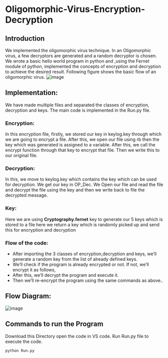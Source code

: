 # Oligomorphic-Virus-Encryption-Decryption

## Introduction
We implemented the oligomorphic virus technique. In an Oligomorphic virus, a few decryptors are generated and a random decryptor is chosen. We wrote a basic hello world program in python and ,using the Fernet module of python, implemented the concepts of encryption and decryption to achieve the desired result. Following figure shows the basic flow of an oligomorphic virus.
![image](https://github.com/HammadHk1/Oligomorphic-Virus-Encryption-Decryption/assets/117303560/0a953aca-5536-496e-a39f-acdc245290ba)

## Implementation:
We have made multiple files and separated the classes of encryption, decryption and keys. The main code is implemented in the Run.py file.
### Encryption:
In this encryption file, firstly, we stored our key in keylog.key through which we are going to encrypt a file.
After this, we open our file using rb then the key which was generated is assigned to a variable. After this,  we call the encrypt function through that key to encrypt that file. Then we write this to our original file.
### Decryption:
In this,  we move to keylog.key which contains the key which can be used for decryption. We get our key in OP_Dec. We Open our file and read the file and decrypt the file using the key and then we write back to file the decrypted message.
### Key: 
Here we are using <b>Cryptography.fernet</b> key to generate our 5 keys which is stored to a file here we return a key which is randomly picked up and send this for encryption and decryption
### Flow of the code:
- After importing the 3 classes of encryption,decryption and keys, we’ll generate a random key from the list of already defined keys.
- We’ll check if the program is already encrypted or not. If not, we’ll encrypt it as follows,
- After this, we’ll decrypt the program and execute it.
- Then we’ll re-encrypt the program using the same commands as above..
## Flow Diagram:
![image](https://github.com/HammadHk1/Oligomorphic-Virus-Encryption-Decryption/assets/117303560/599d2b26-e429-4cd7-bbfa-85468720ef4a)
## Commands to run the Program
Download this Directory open the code in VS code. Run Run.py file to execute the code.
```
python Run.py

```

